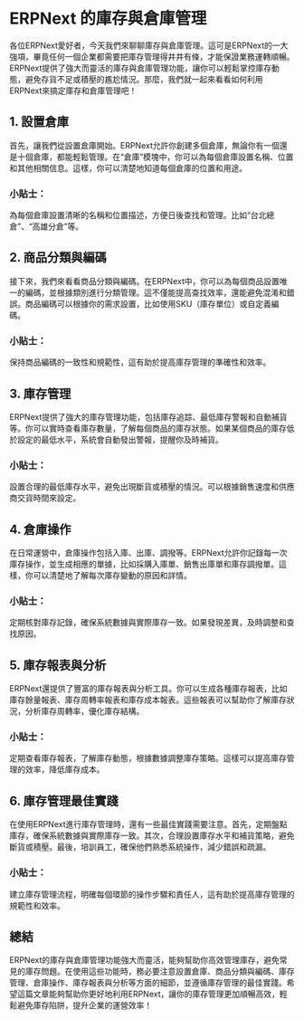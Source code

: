 # ERPNext 的庫存與倉庫管理

各位ERPNext愛好者，今天我們來聊聊庫存與倉庫管理。這可是ERPNext的一大強項，畢竟任何一個企業都需要把庫存管理得井井有條，才能保證業務運轉順暢。ERPNext提供了強大而靈活的庫存與倉庫管理功能，讓你可以輕鬆掌控庫存動態，避免存貨不足或積壓的尷尬情況。那麼，我們就一起來看看如何利用ERPNext來搞定庫存和倉庫管理吧！

## 1. 設置倉庫

首先，讓我們從設置倉庫開始。ERPNext允許你創建多個倉庫，無論你有一個還是十個倉庫，都能輕鬆管理。在“倉庫”模塊中，你可以為每個倉庫設置名稱、位置和其他相關信息。這樣，你可以清楚地知道每個倉庫的位置和用途。

### **小貼士：**
為每個倉庫設置清晰的名稱和位置描述，方便日後查找和管理。比如“台北總倉”、“高雄分倉”等。

## 2. 商品分類與編碼

接下來，我們來看看商品分類與編碼。在ERPNext中，你可以為每個商品設置唯一的編碼，並根據類別進行分類管理。這不僅能提高查找效率，還能避免混淆和錯誤。商品編碼可以根據你的需求設置，比如使用SKU（庫存單位）或自定義編碼。

### **小貼士：**
保持商品編碼的一致性和規範性，這有助於提高庫存管理的準確性和效率。

## 3. 庫存管理

ERPNext提供了強大的庫存管理功能，包括庫存追踪、最低庫存警報和自動補貨等。你可以實時查看庫存數量，了解每個商品的庫存狀態。如果某個商品的庫存低於設定的最低水平，系統會自動發出警報，提醒你及時補貨。

### **小貼士：**
設置合理的最低庫存水平，避免出現斷貨或積壓的情況。可以根據銷售速度和供應商交貨時間來設定。

## 4. 倉庫操作

在日常運營中，倉庫操作包括入庫、出庫、調撥等。ERPNext允許你記錄每一次庫存操作，並生成相應的單據，比如採購入庫單、銷售出庫單和庫存調撥單。這樣，你可以清楚地了解每次庫存變動的原因和詳情。

### **小貼士：**
定期核對庫存記錄，確保系統數據與實際庫存一致。如果發現差異，及時調整和查找原因。

## 5. 庫存報表與分析

ERPNext還提供了豐富的庫存報表與分析工具。你可以生成各種庫存報表，比如庫存餘量報表、庫存周轉率報表和庫存成本報表。這些報表可以幫助你了解庫存狀況，分析庫存周轉率，優化庫存結構。

### **小貼士：**
定期查看庫存報表，了解庫存動態，根據數據調整庫存策略。這樣可以提高庫存管理的效率，降低庫存成本。

## 6. 庫存管理最佳實踐

在使用ERPNext進行庫存管理時，還有一些最佳實踐需要注意。首先，定期盤點庫存，確保系統數據與實際庫存一致。其次，合理設置庫存水平和補貨策略，避免斷貨或積壓。最後，培訓員工，確保他們熟悉系統操作，減少錯誤和疏漏。

### **小貼士：**
建立庫存管理流程，明確每個環節的操作步驟和責任人，這有助於提高庫存管理的規範性和效率。

## 總結

ERPNext的庫存與倉庫管理功能強大而靈活，能夠幫助你高效管理庫存，避免常見的庫存問題。在使用這些功能時，務必要注意設置倉庫、商品分類與編碼、庫存管理、倉庫操作、庫存報表與分析等方面的細節，並遵循庫存管理的最佳實踐。希望這篇文章能夠幫助你更好地利用ERPNext，讓你的庫存管理更加順暢高效，輕鬆避免庫存陷阱，提升企業的運營效率！
